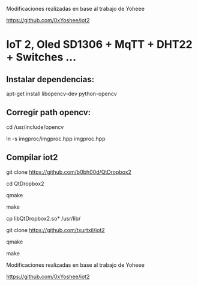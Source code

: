 Modificaciones realizadas en base al trabajo de Yoheee

https://github.com/0xYoshee/iot2

# IoT 2, Oled SD1306 + MqTT + DHT22 + Switches ...

## Instalar dependencias:

apt-get install libopencv-dev python-opencv

## Corregir path opencv:

cd /usr/include/opencv

ln -s imgproc/imgproc.hpp imgproc.hpp
## Compilar iot2

git clone https://github.com/b0bh00d/QtDropbox2

cd QtDropbox2

qmake

make

cp libQtDropbox2.so* /usr/lib/

git clone https://github.com/txurtxil/iot2


qmake

make



Modificaciones realizadas en base al trabajo de Yoheee

https://github.com/0xYoshee/iot2


